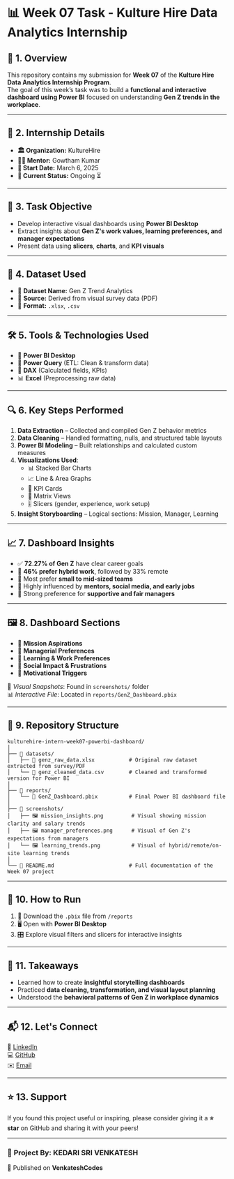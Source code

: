 # 📊 Week 07 Task - Kulture Hire Data Analytics Internship

## 🚀 1. Overview  
This repository contains my submission for **Week 07** of the **Kulture Hire Data Analytics Internship Program**.  
The goal of this week’s task was to build a **functional and interactive dashboard using Power BI** focused on understanding **Gen Z trends in the workplace**.

---

## 🏢 2. Internship Details  

- **🏛️ Organization:** KultureHire  
- **👨‍🏫 Mentor:** Gowtham Kumar  
- **📅 Start Date:** March 6, 2025  
- **📍 Current Status:** Ongoing ⏳  

---

## 🎯 3. Task Objective  
- Develop interactive visual dashboards using **Power BI Desktop**  
- Extract insights about **Gen Z's work values, learning preferences, and manager expectations**  
- Present data using **slicers**, **charts**, and **KPI visuals**  

---

## 📂 4. Dataset Used  
- 📄 **Dataset Name:** Gen Z Trend Analytics  
- 🔗 **Source:** Derived from visual survey data (PDF)  
- 📑 **Format:** `.xlsx`, `.csv`  

---

## 🛠️ 5. Tools & Technologies Used  
- 🔵 **Power BI Desktop**  
- 🧹 **Power Query** (ETL: Clean & transform data)  
- 📐 **DAX** (Calculated fields, KPIs)  
- 📊 **Excel** (Preprocessing raw data)  

---

## 🔍 6. Key Steps Performed  

1. **Data Extraction** – Collected and compiled Gen Z behavior metrics  
2. **Data Cleaning** – Handled formatting, nulls, and structured table layouts  
3. **Power BI Modeling** – Built relationships and calculated custom measures  
4. **Visualizations Used**:
   - 📊 Stacked Bar Charts  
   - 📈 Line & Area Graphs  
   - 🧮 KPI Cards  
   - 🧾 Matrix Views  
   - 🎚️ Slicers (gender, experience, work setup)  
5. **Insight Storyboarding** – Logical sections: Mission, Manager, Learning  

---

## 📈 7. Dashboard Insights  

- ✅ **72.27% of Gen Z** have clear career goals  
- 💼 **46% prefer hybrid work**, followed by 33% remote  
- 👥 Most prefer **small to mid-sized teams**  
- 🧠 Highly influenced by **mentors, social media, and early jobs**  
- 🧭 Strong preference for **supportive and fair managers**  

---

## 🖼️ 8. Dashboard Sections  

- 🔹 **Mission Aspirations**  
- 🔹 **Managerial Preferences**  
- 🔹 **Learning & Work Preferences**  
- 🔹 **Social Impact & Frustrations**  
- 🔹 **Motivational Triggers**

📸 *Visual Snapshots*: Found in `screenshots/` folder  
📊 *Interactive File*: Located in `reports/GenZ_Dashboard.pbix`

---

## 📁 9. Repository Structure


```
kulturehire-intern-week07-powerbi-dashboard/
│
├── 📁 datasets/
│   ├── 📄 genz_raw_data.xlsx           # Original raw dataset extracted from survey/PDF
│   └── 📄 genz_cleaned_data.csv        # Cleaned and transformed version for Power BI
│
├── 📁 reports/
│   └── 📄 GenZ_Dashboard.pbix          # Final Power BI dashboard file
│
├── 📁 screenshots/
│   ├── 🖼️ mission_insights.png         # Visual showing mission clarity and salary trends
│   ├── 🖼️ manager_preferences.png      # Visual of Gen Z's expectations from managers
│   └── 🖼️ learning_trends.png          # Visual of hybrid/remote/on-site learning trends
│
└── 📄 README.md                        # Full documentation of the Week 07 project

```

---

## 🏁 10. How to Run  

1. 🔽 Download the `.pbix` file from `/reports`  
2. 🖥️ Open with **Power BI Desktop**  
3. 🎛️ Explore visual filters and slicers for interactive insights  

---

## 🧠 11. Takeaways  

- Learned how to create **insightful storytelling dashboards**  
- Practiced **data cleaning, transformation, and visual layout planning**  
- Understood the **behavioral patterns of Gen Z in workplace dynamics**  

---

## 📬 12. Let's Connect  

💼 [LinkedIn](https://www.linkedin.com/in/kedari-sri-venkatesh-359056347)  
💻 [GitHub](https://github.com/venkateshcodes)  
✉️ [Email](mailto:srivenkatesh6.k@gmail.com)

---

## ⭐ 13. Support  

If you found this project useful or inspiring, please consider giving it a **⭐ star** on GitHub and sharing it with your peers!  

---

### 🙌 **Project By:** **KEDARI SRI VENKATESH**  
📢 Published on **VenkateshCodes**

